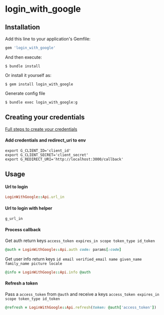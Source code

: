
# login\_with\_google

## Installation

Add this line to your application's Gemfile:

```ruby
gem 'login_with_google'
```

And then execute:

    $ bundle install

Or install it yourself as:

    $ gem install login_with_google
    
    
Generate config file

	$ bundle exec login_with_google:g

## Creating your credentials

[Full steps to create your credentials](creating_credentials.md)

#### Add credentials and redirect_uri to env

```
export G_CLIENT_ID='client_id'
export G_CLIENT_SECRET='client_secret'
export G_REDIRECT_URI='http://localhost:3000/callback'
```

## Usage

#### Url to login

```ruby
LoginWithGoogle::Api.url_in
```

#### Url to login with helper

```ruby
g_url_in
```


#### Process callback

Get auth return keys `access_token expires_in scope token_type id_token`

```ruby
@auth = LoginWithGoogle::Api.auth code: params[:code]
```

Get user info return keys `id email verified_email name given_name family_name picture locale`

```ruby
@info = LoginWithGoogle::Api.info @auth
```

#### Refresh a token

Pass a `access_token` from `@auth` and receive a keys `access_token expires_in scope token_type id_token`

```ruby
@refresh = LoginWithGoogle::Api.refresh(token: @auth['access_token'])
```